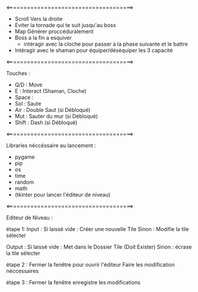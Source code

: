 <=====================================>

- Scroll Vers la droite
- Eviter la tornade qui te suit jusqu'au boss
- Map Générer proccéduralement 
- Boss a la fin a esquiver
  + intéragir avec la cloche pour passer à la phase suivante et le battre
- Intéragir avec le shaman pour équiper/déséquiper les 3 capacité

<=====================================>

Touches :
- Q/D : Move
- E : Interact (Shaman, Cloche)
- Space :
-   Sol : Saute
-   Air : Double Saut (si Débloqué)
-   Mut : Sauter du mur (si Débloqué)
- Shift : Dash (si Débloqué)

<=====================================>

Libraries néccéssaire au lancement :
- pygame
- pip
-   os
-   time
-   random
-   math
- (tkinter pour lancer l'éditeur de niveau)
  
<=====================================>

Editeur de Niveau :

étape 1:
  Input : 
  Si laissé vide : Créer une nouvelle Tile
  Sinon : Modifie la tile sélecter
  
  Output : 
  Si laissé vide : Met dans le Dossier Tile (Doit Exister)
  Sinon : écrase la tile sélecter

étape 2 :
  Fermer la fenêtre pour ouvrir l'éditeur
  Faire les modification néccessaires
  
étape 3 :
  Fermer la fenêtre enregistre les modifications




